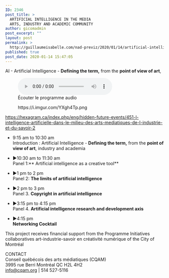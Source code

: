 ```yaml
---
ID: 2346
post_title: >
  ARTIFICIAL INTELLIGENCE IN THE MEDIA
  ARTS, INDUSTRY AND ACADEMIC COMMUNITY
author: gicomadmin
post_excerpt: ""
layout: post
permalink: >
  http://guillaumeisabelle.com/nad-previz/2020/01/14/artificial-intelligence-in-the-media-arts-industry-and-academic-community/
published: true
post_date: 2020-01-14 15:47:05
---
```

<!-- wp:paragraph -->

AI - Artificial Intelligence - **Defining the term,** from the **point of view of art**, 

<!-- /wp:paragraph -->

<!-- wp:audio {"id":2348} --><figure class="wp-block-audio"><audio controls src="http://guillaumeisabelle.com/nad-previz/wp-content/uploads/sites/19/2020/01/RC\_\_AI\_\_HEXAGRAM_Event__20200207.mp3" preload="auto"></audio><figcaption>Écouter le programme audio</figcaption></figure> 

<!-- /wp:audio -->

<!-- wp:core-embed/imgur {"url":"https://i.imgur.com/YXgh4Tp.png","type":"rich","providerNameSlug":"imgur","className":""} --><figure class="wp-block-embed-imgur wp-block-embed is-type-rich is-provider-imgur">

<div class="wp-block-embed__wrapper">
  https://i.imgur.com/YXgh4Tp.png
</div></figure> 

<!-- /wp:core-embed/imgur -->

<!-- wp:paragraph -->

<https://hexagram.ca/index.php/eng/hidden-future-events/451-l-intelligence-artificielle-dans-le-milieu-des-arts-mediatiques-de-l-industrie-et-du-savoir-2> 

<!-- /wp:paragraph -->

<!-- wp:paragraph -->



<!-- /wp:paragraph -->

<!-- wp:list -->

*   9:15 am to 10:30 am  
    Introduction : Artificial Intelligence - **Defining the term,** from the **point of view of art**, industry and academia  
      
    
*   ▶︎10:30 am to 11:30 am  
    Panel 1:** Artificial intelligence as a creative tool**  
    
*   ▶︎1 pm to 2 pm  
    Panel 2: **The limits of artificial intelligence**  
      
    
*   ▶︎2 pm to 3 pm  
    Panel 3. **Copyright in artificial intelligence**  
    
*   ▶︎3:15 pm to 4:15 pm  
    Panel 4. **Artificial intelligence research and development axis**  
    
*   ▶︎4:15 pm  
    **Networking Cocktail**

<!-- /wp:list -->

<!-- wp:paragraph -->

This project receives financial support from the Programme Initiatives collaboratives art-industrie-savoir en créativité numérique of the City of Montréal 

<!-- /wp:paragraph -->

<!-- wp:paragraph -->

CONTACT  
Conseil québécois des arts médiatiques (CQAM)  
3995 rue Berri Montréal QC H2L 4H2  
<info@cqam.org> | 514 527-5116  


<!-- /wp:paragraph -->